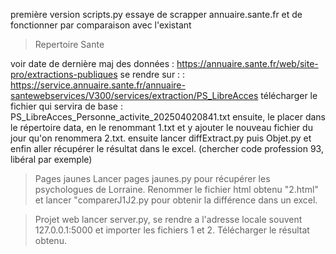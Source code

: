 première version scripts.py essaye de scrapper annuaire.sante.fr et de fonctionner par comparaison avec l'existant

> Repertoire Sante

 voir date de dernière maj des données : https://annuaire.sante.fr/web/site-pro/extractions-publiques
se rendre sur : : https://service.annuaire.sante.fr/annuaire-santewebservices/V300/services/extraction/PS_LibreAcces
télécharger le fichier qui servira de base : PS_LibreAcces_Personne_activite_202504020841.txt 
ensuite, le placer dans le répertoire data, en le renommant 1.txt et y ajouter le nouveau fichier du jour qu'on renommera 2.txt. 
ensuite lancer diffExtract.py puis Objet.py et enfin aller récupérer le résultat dans le excel. (chercher code profession 93, libéral par exemple)

> Pages jaunes
Lancer pages jaunes.py pour récupérer les psychologues de Lorraine. Renommer le fichier html obtenu "2.html" et lancer "comparerJ1J2.py pour obtenir la différence dans un excel.

> Projet web
lancer server.py, se rendre a l'adresse locale souvent 127.0.0.1:5000 et importer les fichiers 1 et 2. Télécharger le résultat obtenu. 
